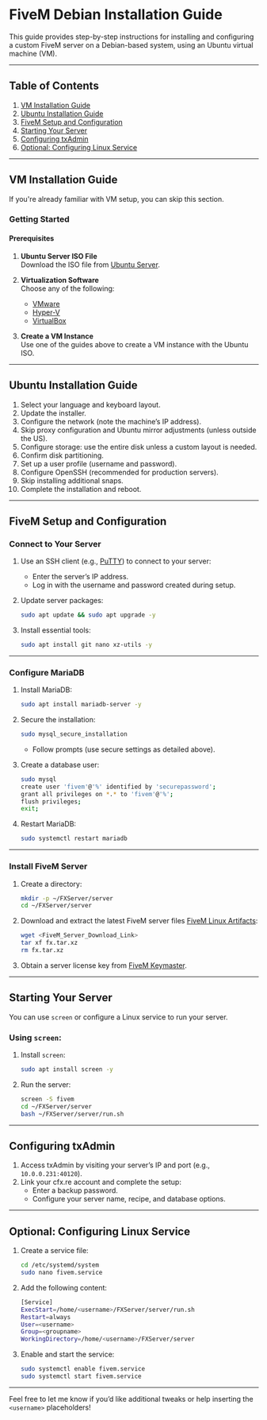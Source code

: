 
# FiveM Debian Installation Guide

This guide provides step-by-step instructions for installing and configuring a custom FiveM server on a Debian-based system, using an Ubuntu virtual machine (VM).

---

## Table of Contents

1. [VM Installation Guide](#vm-installation-guide)  
2. [Ubuntu Installation Guide](#ubuntu-installation-guide)  
3. [FiveM Setup and Configuration](#fivem-setup-and-configuration)  
4. [Starting Your Server](#starting-your-server)  
5. [Configuring txAdmin](#configuring-txadmin)  
6. [Optional: Configuring Linux Service](#optional-configuring-linux-service)

---

## VM Installation Guide

If you're already familiar with VM setup, you can skip this section.

### Getting Started
#### Prerequisites
1. **Ubuntu Server ISO File**  
   Download the ISO file from [Ubuntu Server](https://ubuntu.com/download/server).  

2. **Virtualization Software**  
   Choose any of the following:  
   - [VMware](https://www.youtube.com/watch?v=PoNPBdKLZdk)  
   - [Hyper-V](https://www.youtube.com/watch?v=FCIA4YQHx9U)  
   - [VirtualBox](https://www.youtube.com/watch?v=8mns5yqMfZk)  

3. **Create a VM Instance**  
   Use one of the guides above to create a VM instance with the Ubuntu ISO.

---

## Ubuntu Installation Guide
1. Select your language and keyboard layout.
2. Update the installer.
3. Configure the network (note the machine’s IP address).
4. Skip proxy configuration and Ubuntu mirror adjustments (unless outside the US).
5. Configure storage: use the entire disk unless a custom layout is needed.
6. Confirm disk partitioning.
7. Set up a user profile (username and password).
8. Configure OpenSSH (recommended for production servers).  
9. Skip installing additional snaps.  
10. Complete the installation and reboot.

---

## FiveM Setup and Configuration

### Connect to Your Server
1. Use an SSH client (e.g., [PuTTY](https://www.putty.org/)) to connect to your server:  
   - Enter the server’s IP address.  
   - Log in with the username and password created during setup.

2. Update server packages:
   ```bash
   sudo apt update && sudo apt upgrade -y
   ```

3. Install essential tools:
   ```bash
   sudo apt install git nano xz-utils -y
   ```

---

### Configure MariaDB
1. Install MariaDB:
   ```bash
   sudo apt install mariadb-server -y
   ```

2. Secure the installation:
   ```bash
   sudo mysql_secure_installation
   ```
   - Follow prompts (use secure settings as detailed above).  

3. Create a database user:
   ```bash
   sudo mysql
   create user 'fivem'@'%' identified by 'securepassword';
   grant all privileges on *.* to 'fivem'@'%';
   flush privileges;
   exit;
   ```

4. Restart MariaDB:
   ```bash
   sudo systemctl restart mariadb
   ```

---

### Install FiveM Server
1. Create a directory:
   ```bash
   mkdir -p ~/FXServer/server
   cd ~/FXServer/server
   ```

2. Download and extract the latest FiveM server files [FiveM Linux Artifacts](https://runtime.fivem.net/artifacts/fivem/build_proot_linux/master/):
   ```bash
   wget <FiveM_Server_Download_Link>
   tar xf fx.tar.xz
   rm fx.tar.xz
   ```

3. Obtain a server license key from [FiveM Keymaster](https://keymaster.fivem.net/).

---

## Starting Your Server
You can use `screen` or configure a Linux service to run your server.

### Using `screen`:
1. Install `screen`:
   ```bash
   sudo apt install screen -y
   ```

2. Run the server:
   ```bash
   screen -S fivem
   cd ~/FXServer/server
   bash ~/FXServer/server/run.sh
   ```

---

## Configuring txAdmin
1. Access txAdmin by visiting your server’s IP and port (e.g., `10.0.0.231:40120`).  
2. Link your cfx.re account and complete the setup:
   - Enter a backup password.
   - Configure your server name, recipe, and database options.

---

## Optional: Configuring Linux Service
1. Create a service file:
   ```bash
   cd /etc/systemd/system
   sudo nano fivem.service
   ```

2. Add the following content:
   ```bash
   [Service]
   ExecStart=/home/<username>/FXServer/server/run.sh
   Restart=always
   User=<username>
   Group=<groupname>
   WorkingDirectory=/home/<username>/FXServer/server
   ```

3. Enable and start the service:
   ```bash
   sudo systemctl enable fivem.service
   sudo systemctl start fivem.service
   ```

---

Feel free to let me know if you’d like additional tweaks or help inserting the `<username>` placeholders!
